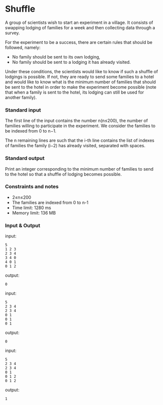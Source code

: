# Shuffle

A group of scientists wish to start an experiment in a village. It consists of swapping lodging of families for a week and then collecting data through a survey.

For the experiment to be a success, there are certain rules that should be followed, namely:

* No family should be sent to its own lodging,
* No family should be sent to a lodging it has already visited.Under these conditions, the scientists would like to know if such a shuffle of lodgings is possible. If not, they are ready to send some families to a hotel and would like to know what is the minimum number of families that should be sent to the hotel in order to make the experiment become possible (note that when a family is sent to the hotel, its lodging can still be used for another family). ### Standard input

The first line of the input contains the number n(n≤200), the number of families willing to participate in the experiment. We consider the families to be indexed from 0 to n−1.

The n remaining lines are such that the i-​th line contains the list of indexes of families the family (i−2) has already visited, separated with spaces.

### Standard output

Print an integer corresponding to the minimum number of families to send to the hotel so that a shuffle of lodging becomes possible.

### Constraints and notes* 2≤n≤200 * The families are indexed from 0 to n-1
* Time limit: 1280 ms
* Memory limit: 136 MB

### Input & Output

input:

```
5
1 2 3
2 3 4
3 4 0
4 0 1
0 1 2
```

output:

```
0
```

input:

```
5
2 3 4
2 3 4
0 1
0 1
0 1
```

output:

```
0
```

input:

```
5
2 3 4
2 3 4
0 1
0 1 2
0 1 2
```

output:

```
1
```